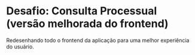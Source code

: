 # Desafio: Consulta Processual (versão melhorada do frontend)

Redesenhando todo o frontend da aplicação para uma melhor experiência do usuário. 
